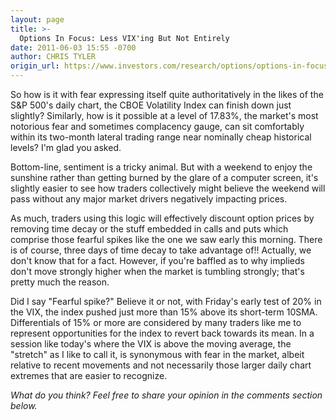 ```yaml
---
layout: page
title: >-
  Options In Focus: Less VIX'ing But Not Entirely
date: 2011-06-03 15:55 -0700
author: CHRIS TYLER
origin_url: https://www.investors.com/research/options/options-in-focus-less-vixing-but-not-entirely/
---
```






So how is it with fear expressing itself quite authoritatively in the likes of the S&P 500's daily chart, the CBOE Volatility Index can finish down just slightly? Similarly, how is it possible at a level of 17.83%, the market's most notorious fear and sometimes complacency gauge, can sit comfortably within its two-month lateral trading range near nominally cheap historical levels? I'm glad you asked. 

  

Bottom-line, sentiment is a tricky animal. But with a weekend to enjoy the sunshine rather than getting burned by the glare of a computer screen, it's slightly easier to see how traders collectively might believe the weekend will pass without any major market drivers negatively impacting prices. 

  

As much, traders using this logic will effectively discount option prices by removing time decay or the stuff embedded in calls and puts which comprise those fearful spikes like the one we saw early this morning. There is of course, three days of time decay to take advantage of!! Actually, we don't know that for a fact. However, if you're baffled as to why implieds don't move strongly higher when the market is tumbling strongly; that's pretty much the reason.

  

Did I say "Fearful spike?" Believe it or not, with Friday's early test of 20% in the VIX, the index pushed just more than 15% above its short-term 10SMA. Differentials of 15% or more are considered by many traders like me to represent opportunities for the index to revert back towards its mean. In a session like today's where the VIX is above the moving average, the "stretch" as I like to call it, is synonymous with fear in the market, albeit relative to recent movements and not necessarily those larger daily chart extremes that are easier to recognize.

  

*What do you think? Feel free to share your opinion in the comments section below.*





